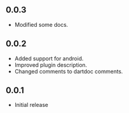 ## 0.0.3

* Modified some docs.

## 0.0.2

* Added support for android.
* Improved plugin description.
* Changed comments to dartdoc comments.

## 0.0.1

* Initial release